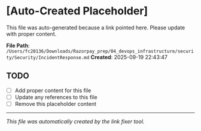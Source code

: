 # [Auto-Created Placeholder]

This file was auto-generated because a link pointed here.
Please update with proper content.

**File Path**: `/Users/fc20136/Downloads/Razorpay_prep/04_devops_infrastructure/security/Security/IncidentResponse.md`
**Created**: 2025-09-19 22:43:47

## TODO
- [ ] Add proper content for this file
- [ ] Update any references to this file
- [ ] Remove this placeholder content

---
*This file was automatically created by the link fixer tool.*
